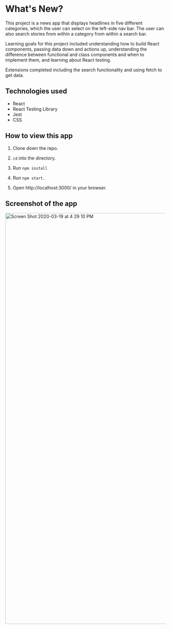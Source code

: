 # What's New?

This project is a news app that displays headlines in five different categories, which the user can select on the left-side nav bar. The user can also search stories from within a category from within a search bar.

Learning goals for this project included understanding how to build React components, passing data down and actions up, understanding the difference between functional and class components and when to implement them, and learning about React testing.

Extensions completed including the search functionality and using fetch to get data.

## Technologies used

- React
- React Testing Library
- Jest
- CSS

## How to view this app

1. Clone down the repo.

2. `cd` into the directory.

3. Run `npm install`

4. Run `npm start.`

5. Open http://localhost:3000/ in your browser.

## Screenshot of the app

<img width="1290" alt="Screen Shot 2020-03-19 at 4 29 10 PM" src="https://user-images.githubusercontent.com/4350550/77120616-e56da800-69fe-11ea-94aa-d6b68098a7a9.png">
